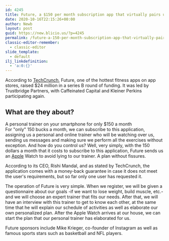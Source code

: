```yaml
---
id: 4245
title: Future, a $150 per month subscription app that virtually pairs users with human fitness coaches
date: 2020-10-16T22:15:26+00:00
author: Newb
layout: post
guid: https://new.blicio.us/?p=4245
permalink: /future-a-150-per-month-subscription-app-that-virtually-pairs-users-with-human-fitness-coaches/
classic-editor-remember:
  - classic-editor
slide_template:
  - default
ilj_linkdefinition:
  - 'a:0:{}'
---
```

According to [TechCrunch](https://techcrunch.com/2020/10/16/future-raises-24m-series-b-for-its-150-mo-exercise-app-amid-at-home-fitness-boom/), Future, one of the hottest fitness apps on app stores, raised $24 million in a series B round of funding. It was led by Trustbridge Partners, with Caffeinated Capital and Kleiner Perkins participating again.

## What are they about?

A personal trainer on your smartphone for only $150 a month  
For "only" 150 bucks a month, we can subscribe to this application, assigning us a personal and online trainer who will be watching over us, sending us messages and making sure we perform all the exercises without exception. And how do you control us? Well, very simply, with the 150 dollars a month that it costs to subscribe to this application, Future sends us an [Apple](https://new.blicio.us/the-humble-beginnings-of-apple/) Watch to avoid lying to our trainer. A plan without fissures.

According to its CEO, Rishi Mandal, and as stated by TechCrunch, the application comes with a money-back guarantee in case it does not meet the user's requirements, but so far only one user has requested it.

The operation of Future is very simple. When we register, we will be given a questionnaire about our goals -if we want to lose weight, build muscle, etc.- and we will choose an expert trainer that fits our needs. After that, we will have an interview with this trainer to get to know each other, at the same time that he will explain our schedule of activities as well as elaborate our own personalized plan. After the Apple Watch arrives at our house, we can start the plan that our personal trainer has elaborated for us.

Future sponsors include Mike Krieger, co-founder of Instagram as well as famous sports stars such as basketball and NFL players.